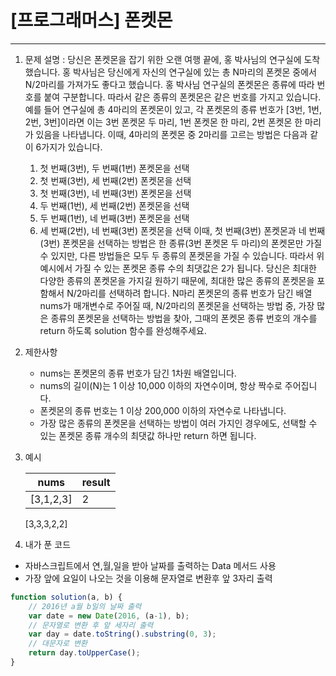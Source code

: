 # [프로그래머스] 폰켓몬
---

1. 문제 설명 : 당신은 폰켓몬을 잡기 위한 오랜 여행 끝에, 홍 박사님의 연구실에 도착했습니다. 홍 박사님은 당신에게 자신의 연구실에 있는 총 N마리의 폰켓몬 중에서 N/2마리를 가져가도 좋다고 했습니다. 홍 박사님 연구실의 폰켓몬은 종류에 따라 번호를 붙여 구분합니다. 따라서 같은 종류의 폰켓몬은 같은 번호를 가지고 있습니다. 예를 들어 연구실에 총 4마리의 폰켓몬이 있고, 각 폰켓몬의 종류 번호가 [3번, 1번, 2번, 3번]이라면 이는 3번 폰켓몬 두 마리, 1번 폰켓몬 한 마리, 2번 폰켓몬 한 마리가 있음을 나타냅니다. 이때, 4마리의 폰켓몬 중 2마리를 고르는 방법은 다음과 같이 6가지가 있습니다.
    1. 첫 번째(3번), 두 번째(1번) 폰켓몬을 선택
    2. 첫 번째(3번), 세 번째(2번) 폰켓몬을 선택
    3. 첫 번째(3번), 네 번째(3번) 폰켓몬을 선택
    4. 두 번째(1번), 세 번째(2번) 폰켓몬을 선택
    5. 두 번째(1번), 네 번째(3번) 폰켓몬을 선택
    6. 세 번째(2번), 네 번째(3번) 폰켓몬을 선택
이때, 첫 번째(3번) 폰켓몬과 네 번째(3번) 폰켓몬을 선택하는 방법은 한 종류(3번 폰켓몬 두 마리)의 폰켓몬만 가질 수 있지만, 다른 방법들은 모두 두 종류의 폰켓몬을 가질 수 있습니다. 따라서 위 예시에서 가질 수 있는 폰켓몬 종류 수의 최댓값은 2가 됩니다.
당신은 최대한 다양한 종류의 폰켓몬을 가지길 원하기 때문에, 최대한 많은 종류의 폰켓몬을 포함해서 N/2마리를 선택하려 합니다. N마리 폰켓몬의 종류 번호가 담긴 배열 nums가 매개변수로 주어질 때, N/2마리의 폰켓몬을 선택하는 방법 중, 가장 많은 종류의 폰켓몬을 선택하는 방법을 찾아, 그때의 폰켓몬 종류 번호의 개수를 return 하도록 solution 함수를 완성해주세요.

2. 제한사항
    - nums는 폰켓몬의 종류 번호가 담긴 1차원 배열입니다.
    - nums의 길이(N)는 1 이상 10,000 이하의 자연수이며, 항상 짝수로 주어집니다.
    - 폰켓몬의 종류 번호는 1 이상 200,000 이하의 자연수로 나타냅니다.
    - 가장 많은 종류의 폰켓몬을 선택하는 방법이 여러 가지인 경우에도, 선택할 수 있는 폰켓몬 종류 개수의 최댓값 하나만 return 하면 됩니다.

3. 예시

    nums|result
    --|--
    [3,1,2,3]|2
    [3,3,3,2,2]

4. 내가 푼 코드
- 자바스크립트에서 연,월,일을 받아 날짜를 출력하는 Data 메서드 사용
- 가장 앞에 요일이 나오는 것을 이용해 문자열로 변환후 앞 3자리 출력
```javascript
function solution(a, b) {
    // 2016년 a월 b일의 날짜 출력
    var date = new Date(2016, (a-1), b);
    // 문자열로 변환 후 앞 세자리 출력
    var day = date.toString().substring(0, 3);
    // 대문자로 변환
    return day.toUpperCase();
}
```